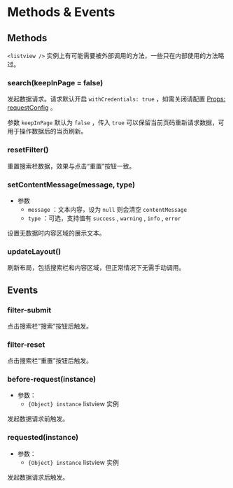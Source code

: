 # Methods & Events

## Methods

`<listview />` 实例上有可能需要被外部调用的方法，一些只在内部使用的方法略过。

### search(keepInPage = false)

发起数据请求。请求默认开启 `withCredentials: true` ，如需关闭请配置 [Props: requestConfig](/dev/props.md#requestconfig) 。

参数 `keepInPage` 默认为 `false` ，传入 `true` 可以保留当前页码重新请求数据，可用于操作数据后的当页刷新。

### resetFilter()

重置搜索栏数据，效果与点击“重置”按钮一致。

### setContentMessage(message, type)

- 参数
  - `message` ：文本内容，设为 `null` 则会清空 `contentMessage`
  - `type` ：可选，支持值有 `success` , `warning` , `info` , `error`

设置无数据时内容区域的展示文本。

### updateLayout()

刷新布局，包括搜索栏和内容区域，但正常情况下无需手动调用。

## Events

### filter-submit

点击搜索栏“搜索”按钮后触发。

### filter-reset

点击搜索栏“重置”按钮后触发。

### before-request(instance) <Badge text="1.2.5+" />

- 参数：
  - `{Object} instance` listview 实例

发起数据请求前触发。

### requested(instance) <Badge text="1.2.5+" />

- 参数：
  - `{Object} instance` listview 实例

发起数据请求后触发。
